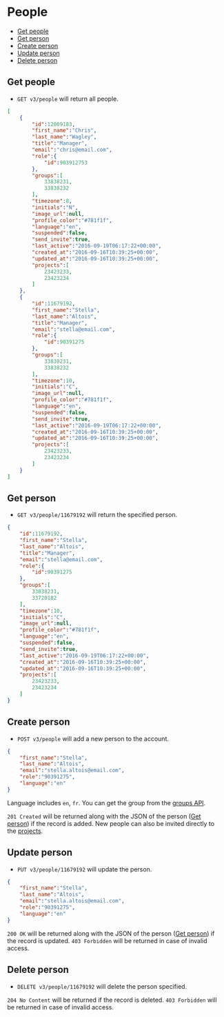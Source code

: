 People
====================

* [Get people](#get-people)
* [Get person](#get-person)
* [Create person](#create-person)
* [Update person](#update-person)
* [Delete person](#delete-person)

Get people
----------------

* `GET v3/people` will return all people.

```json
[
    {
        "id":12009183,
        "first_name":"Chris",
        "last_name":"Wagley",
        "title":"Manager",
        "email":"chris@email.com",
        "role":{
            "id":903912753
        },
        "groups":[
            33838231,
            33838232
        ],
        "timezone":8,
        "initials":"N",
        "image_url":null,
        "profile_color":"#781f1f",
        "language":"en",
        "suspended":false,
        "send_invite":true,
        "last_active":"2016-09-19T06:17:22+00:00",
        "created_at":"2016-09-16T10:39:25+00:00",
        "updated_at":"2016-09-16T10:39:25+00:00",
        "projects":[
            23423233,
            23423234
        ]
    },
    {
        "id":11679192,
        "first_name":"Stella",
        "last_name":"Altois",
        "title":"Manager",
        "email":"stella@email.com",
        "role":{
            "id":90391275
        },
        "groups":[
            33838231,
            33838232
        ],
        "timezone":10,
        "initials":"C",
        "image_url":null,
        "profile_color":"#781f1f",
        "language":"en",
        "suspended":false,
        "send_invite":true,
        "last_active":"2016-09-19T06:17:22+00:00",
        "created_at":"2016-09-16T10:39:25+00:00",
        "updated_at":"2016-09-16T10:39:25+00:00",
        "projects":[
            23423233,
            23423234
        ]
    }
]
```

Get person
----------------

* `GET v3/people/11679192` will return the specified person.

```json
{
    "id":11679192,
    "first_name":"Stella",
    "last_name":"Altois",
    "title":"Manager",
    "email":"stella@email.com",
    "role":{
        "id":90391275
    },
    "groups":[
        33838231,
        33720182
    ],
    "timezone":10,
    "initials":"C",
    "image_url":null,
    "profile_color":"#781f1f",
    "language":"en",
    "suspended":false,
    "send_invite":true,
    "last_active":"2016-09-19T06:17:22+00:00",
    "created_at":"2016-09-16T10:39:25+00:00",
    "updated_at":"2016-09-16T10:39:25+00:00",
    "projects":[
        23423233,
        23423234
    ]
}
```

Create person
----------------

* `POST v3/people` will add a new person to the account.

```json
{
    "first_name":"Stella",
    "last_name":"Altois",
    "email":"stella.altois@email.com",
    "role":"90391275",
    "language":"en"
}
```

Language includes `en`, `fr`. You can get the group from the [groups API](https://github.com/ProofHub/api_v3/blob/master/sections/groups.md).

`201 Created` will be returned along with the JSON of the person ([Get person](#get-person)) if the record is added. New people can also be invited directly to the [projects](https://github.com/ProofHub/api_v3/blob/master/sections/projects.md#assign-people-to-project).

Update person
----------------

* `PUT v3/people/11679192` will update the person.

```json
{
    "first_name":"Stella",
    "last_name":"Altois",
    "email":"stella.altois@email.com",
    "role":"90391275",
    "language":"en"
}
```

`200 OK` will be returned along with the JSON of the person ([Get person](#get-person)) if the record is updated. `403 Forbidden` will be returned in case of invalid access.

Delete person
----------------

* `DELETE v3/people/11679192` will delete the person specified.

`204 No Content` will be returned if the record is deleted. `403 Forbidden` will be returned in case of invalid access.
